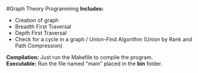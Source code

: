 #Graph Theory Programming 
<b>Includes:</b><br>
- Creation of graph 
- Breadth First Traversal
- Depth First Traversal
- Check for a cycle in a graph / Union-Find Algorithm (Union by Rank and Path Compression)

<b> Compilation:</b> Just run the Makefile to compile the program. <br>
<b> Executable:</b> Run the file named "main" placed in the **bin** folder. 
